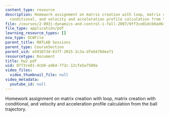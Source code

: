 ```yaml
---
content_type: resource
description: Homework assignment on matrix creation with loop, matrix creation with
  conditional, and velocity and acceleration profile calculation from the ball trajectory.
file: /courses/2-003j-dynamics-and-control-i-fall-2007/0ff3ce01dcb0ad64772c12cfe5a7580a_hw2.pdf
file_type: application/pdf
learning_resource_types: []
ocw_type: OCWFile
parent_title: MATLAB Sessions
parent_type: CourseSection
parent_uid: e591073d-637f-2015-2c3a-dfe6470dee71
resourcetype: Document
title: hw2.pdf
uid: 0ff3ce01-dcb0-ad64-772c-12cfe5a7580a
video_files:
  video_thumbnail_file: null
video_metadata:
  youtube_id: null
---
```

Homework assignment on matrix creation with loop, matrix creation with conditional, and velocity and acceleration profile calculation from the ball trajectory.

